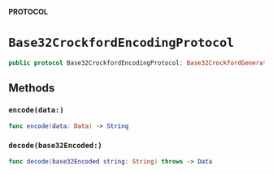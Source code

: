 **PROTOCOL**

# `Base32CrockfordEncodingProtocol`

```swift
public protocol Base32CrockfordEncodingProtocol: Base32CrockfordGenerator
```

## Methods
### `encode(data:)`

```swift
func encode(data: Data) -> String
```

### `decode(base32Encoded:)`

```swift
func decode(base32Encoded string: String) throws -> Data
```
